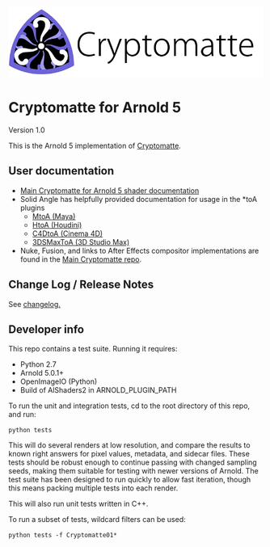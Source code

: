 ![Cryptomatte Logo](/docs/header.png)

# Cryptomatte for Arnold 5

Version 1.0

This is the Arnold 5 implementation of [Cryptomatte](https://github.com/Psyop/Cryptomatte). 

## User documentation

* [Main Cryptomatte for Arnold 5 shader documentation](/docs/cryptomatte.md)
* Solid Angle has helpfully provided documentation for usage in the *toA plugins
  * [MtoA (Maya)](https://support.solidangle.com/display/A5AFMUG/Cryptomatte)
  * [HtoA (Houdini)](https://support.solidangle.com/display/A5AFHUG/Cryptomatte)
  * [C4DtoA (Cinema 4D)](https://support.solidangle.com/display/A5AFCUG/Cryptomatte)
  * [3DSMaxToA (3D Studio Max)](https://support.solidangle.com/display/A5AF3DSUG/Cryptomatte)
* Nuke, Fusion, and links to After Effects compositor implementations are found in the [Main Cryptomatte repo](https://github.com/Psyop/Cryptomatte). 

## Change Log / Release Notes

See [changelog.](CHANGELOG.md)

## Developer info

This repo contains a test suite. Running it requires:

* Python 2.7
* Arnold 5.0.1+
* OpenImageIO (Python) 
* Build of AlShaders2 in ARNOLD_PLUGIN_PATH

To run the unit and integration tests, cd to the root directory of this repo, and run: 

```
python tests
```

This will do several renders at low resolution, and compare the results to known right answers for
pixel values, metadata, and sidecar files. These tests should be robust enough to continue passing 
with changed sampling seeds, making them suitable for testing with newer versions of Arnold. The 
test suite has been designed to run quickly to allow fast iteration, though this means packing 
multiple tests into each render. 

This will also run unit tests written in C++. 

To run a subset of tests, wildcard filters can be used:

```
python tests -f Cryptomatte01*
```
